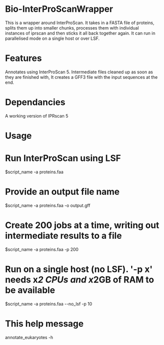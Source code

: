 Bio-InterProScanWrapper
=======================
This is a wrapper around InterProScan. It takes in a FASTA file of proteins, splits them up into smaller chunks,
processes them with individual instances of iprscan and then sticks it all back together again.
It can run in parallelised mode on a single host or over LSF.

Features
========
Annotates using InterProScan 5.
Intermediate files cleaned up as soon as they are finished with,
It creates a GFF3 file with the input sequences at the end.

Dependancies
============
A working version of IPRscan 5

Usage
=====

  # Run InterProScan using LSF
  $script_name -a proteins.faa
  
  # Provide an output file name 
  $script_name -a proteins.faa -o output.gff
  
  # Create 200 jobs at a time, writing out intermediate results to a file
  $script_name -a proteins.faa -p 200
  
  # Run on a single host (no LSF). '-p x' needs x*2 CPUs and x*2GB of RAM to be available
  $script_name -a proteins.faa --no_lsf -p 10 

  # This help message
  annotate_eukaryotes -h



